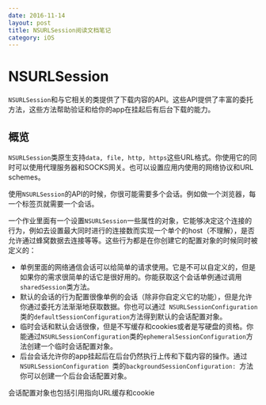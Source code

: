 ```yaml
---
date: 2016-11-14
layout: post
title: NSURLSession阅读文档笔记
category: iOS
---
```


# NSURLSession

`NSURLSession`和与它相关的类提供了下载内容的API。这些API提供了丰富的委托方法，这些方法帮助验证和给你的app在挂起后有后台下载的能力。



## 概览

`NSURLSession`类原生支持`data, file, http, https`这些URL格式。你使用它的同时可以使用代理服务器和SOCKS网关。也可以设置应用内使用的网络协议和URL schemes。

使用`NSURLSession`的API的时候，你很可能需要多个会话。例如做一个浏览器，每一个标签页就需要一个会话。

一个作业里面有一个设置`NSURLSession`一些属性的对象，它能够决定这个连接的行为，例如去设置最大同时进行的连接数而实现一个单个的host（不理解），是否允许通过蜂窝数据去连接等等。这些行为都是在你创建它的配置对象的时候同时被定义的：

* 单例里面的网络通信会话可以给简单的请求使用。它是不可以自定义的，但是如果你的需求很简单的话它是很好用的。你能获取这个会话单例通过调用`sharedSession`类方法。
* 默认的会话的行为配置很像单例的会话（除非你自定义它的功能），但是允许你通过委托方法渐渐地获取数据。你也可以通过` NSURLSessionConfiguration`类的`defaultSessionConfiguration`方法得到默认的会话配置对象。
* 临时会话和默认会话很像，但是不写缓存和cookies或者是写硬盘的资格。你能通过`NSURLSessionConfiguration`类的`ephemeralSessionConfiguration`方法创建一个临时会话配置对象。
* 后台会话允许你的app挂起后在后台仍然执行上传和下载内容的操作。通过`NSURLSessionConfiguration `类的`backgroundSessionConfiguration: `方法你可以创建一个后台会话配置对象。


会话配置对象也包括引用指向URL缓存和cookie

